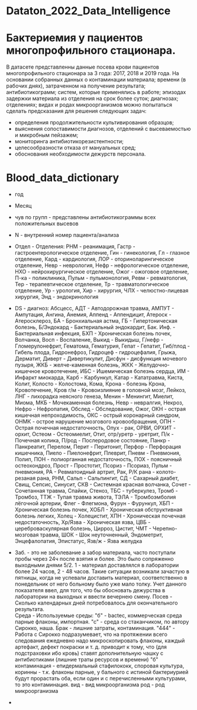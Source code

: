 # Dataton_2022_Data_Intelligence
# Бактериемия у пациентов многопрофильного стационара.
В датасете представленны данные посева крови пациентов многопрофильного стационара за 3 года: 2017, 2018 и 2019 года.
На основании собранных данных о контаминации материала; времени (в рабочих днях), затраченном на получение результата; антибиотикограмм; систем, которые применялись в работе; эпизодах задержки материала из отделения на срок более суток; диагнозах; отделениях; видах и родах микроорганизмов можно попытаться сделать предсказания для решения следующих задач:
- определения продолжительности культивирования образцов;
- выяснения сопоставимости диагнозов, отделений с высеваемостью и микробным пейзажем;
- мониторинга антибиотикорезистентности;
- целесообразности отказа от мануальных сред;
- обоснования необходимости дежурств персонала.
# Blood_data_dictionary
- год
- Месяц
- чув по групп - представлены антибиотикограммы всех положительных высевов
- N - внутренний номер пациента/анализа
- Отдел - Отделения: РНМ - реанимация, Гастр - гастроентерологическое отделение, Гин - гинекология, Гл - глазное отделение, Кард - кардиология, ЛОР - оториноларингическое отделение, Невр - неврология, Нефр - нефрологическое отделение, НХО - нейрохирургическое отделение, Ожог - ожоговое отделение, П-ка - поликлиника, Пульм - пульмонология, Ревм - ревматология, Тер - терапевтическое отделение, Тр - травматологическое отделение, Ур - урология, Хир - хирургия, ЧЛХ - челюстно-лицевая хирургия, Энд - эндокринология
- DS - диагноз: Абсцесс, АДТ - Автодорожная травма, АМПУТ - Ампутация, Ангина, Анемия, Аппенд - Аппендицит, Атероск - Атеросклероз, БА - Бронхиальная астма, ГБ - Гипертоническая болезнь, Б/Эндокард - Бактериальный эндокардит, Бак. Инф. - Бактериальная инфекция, БХП - Хроническая болезнь почек, Волчанка, Восп - Воспаление, Выкид - Выкидыш, Г/нефр - Гломерулонефрит, Гематома, Гематурия, Гепат - Гепатит, Гиб/плод - Гибель плода, Гидронефроз, Гидроцеф - гидроцефалия, Грыжа, Дерматит, Диверт - Дивертикулит, Дисфун - дисфункция мочевого пузыря, ЖКБ - желче-каменная болезнь, ЖКК - Желудочно-кишечное кровотечение, ИБС - Ишемическая болезнь сердца, ИМ - Инфаркт миокарда, Карб - Карбункул, Катар - Кататравма, Киста, Колит, Колосто - Колостома, Кома, Крона - болезнь Крона, Кровотечение, Кров г/м - Кровоизлияние в головной мозг, Лейкоз, ЛНГ - лихорадка неясного генеза, Менин - Менингит, Миелит, Миома, МКБ - Мочекаменная болезнь, Невр - невралгия, Некроз, Нефро - Нефропатия, Обслед - Обследование, Ожог, ОКН - острая кишечная непроходимость, ОКС - острый коронарный синдром, ОНМК - острое нарушение мозгового кровообращения, ОПН - Острая почечная недостаточность, Опух - рак, ОРВИ, ОРХИТ - орхит, Остеом - Остеомиелит, Отит, отр/уретр - уретрит, П/к - Почечная колика, П/род - Послеродовое состояние, Панкр - Панкреатит, Перелом, Перит - Перитонит, Перфор - Перфорация кишечника, Пиело - Пиелонефрит, Плеврит, Пневм - Пневмония, Полип, ПОН - полиорганная недостаточность, ПОХ - поясничный остеохондроз, Прост - Простотит, Псориз - Псориаз, Пульм - пневмония, РА - Ревматоидный артрит, Рак, Р/К рана - колото-резаная рана, РНМ, Сальп - Сальпингит, СД - Сахарный диабет, Свищ, Сепсис, Синусит, СКВ - Системная красная волчанка, Сочет - Сочетанная травма, Спайки, Стеноз, ТБС - туберкулез, Тромб - Тромбоз, ТТЖ - Тупая травма живота, ТЭЛА - Тромбоэмболия лёгочной артерии, Флег - Флегмона, Фурун - Фурункул, ХБП - Хроническая болезнь почек, ХОБЛ - Хроническая обструктивная болезнь легких, Холец - Холецистит, ХПН - Хроническая почечная недостаточность, Хр/Язва - Хроническая язва, ЦВБ - цереброваскулярная болезнь, Цирроз, Цистит, ЧМТ - Черепно-мозговая травма, ШОК - Шок неуточненный, Эндометрит, Энцефалопатия, Эпистатус, Язв/ж - Язва желудка
- Заб. - это не заболевание а забор материала, часто поступали пробы через 24ч после взятия и более. Это было сопряженно выходными днями 5/2. 1 - материал доставлялся в лаборатории более 24 часов, 2 - 48 часов. Такие ситуации возникали зачастую в пятницы, когда не успевали доставить материал, соответственно в понедельник от него больному  было уже мало толку. Учет данного показателя ввел, для того, что бы обосновать дежурства в лаборатории на выходных и ввести вечернею смену.
Посев - Сколько календарных дней потребовалось для окончательного результата.  
Среда - Используемые среды: "б" - bactec, коммерческая среда парные флаконы, импортная. "с" - среда со стаканчиком, по автору Сирокко, наша.
Брак -  лишние затраты, контаминация. "444" - Работа с Сирокко подразумевает, что на протяжении всего следования ежедневно надо микроскопировать флаконы, каждый артефакт, дефект покраски и т. д. приводит к тому, что (для подстраховки ибо кровь) ставят дополнительную чашку с антибиотиками (лишние траты ресурсов и времени) "б" контаминация - епидермальный стафилококк, споровая культура, коринны - т.к. флаконы парные, у бального с истиной бактериурией будут прорастать оба, если один и с перечисленными культурами, то это контаминация.
вид - вид микроорганизма
род - род микроорганизма

-

